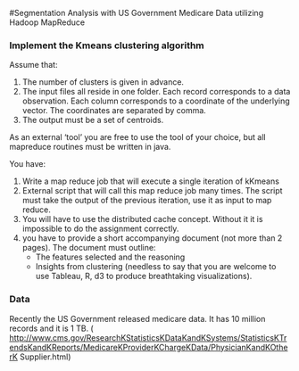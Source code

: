 #Segmentation Analysis with US Government Medicare Data utilizing Hadoop MapReduce

### Implement the Kmeans clustering algorithm 
Assume that: 
1)  The number of clusters is given in advance.  
2)  The input files all reside in one folder. Each record corresponds to a data observation. Each 
column corresponds to a coordinate of the underlying vector. The coordinates are separated by 
comma.  
3)  The output must be a set of centroids.  


As an external ‘tool’ you are free to use the tool of your choice, but all mapreduce routines must be  written in java. 

You have: 
1)  Write a map reduce job that will execute a single iteration of kKmeans 
2)  External script that will call this map reduce job many times. The script must take the output of 
the previous iteration, use it as input to map reduce.  
3)  You will have to use the distributed cache concept. Without it it is impossible to do the 
assignment correctly. 
4)  you have to provide a short accompanying document (not more than 2 pages). The document must  outline: 
    - The features selected and the reasoning 
    - Insights from clustering (needless to say that you are welcome to use Tableau, R, d3 to produce breathtaking visualizations).  
    
### Data
Recently the US Government released medicare data. It has 10  million records and it is 1 TB.
( http://www.cms.gov/ResearchKStatisticsKDataKandKSystems/StatisticsKTrendsKandKReports/MedicareKProviderKChargeKData/PhysicianKandKOtherK Supplier.html)


